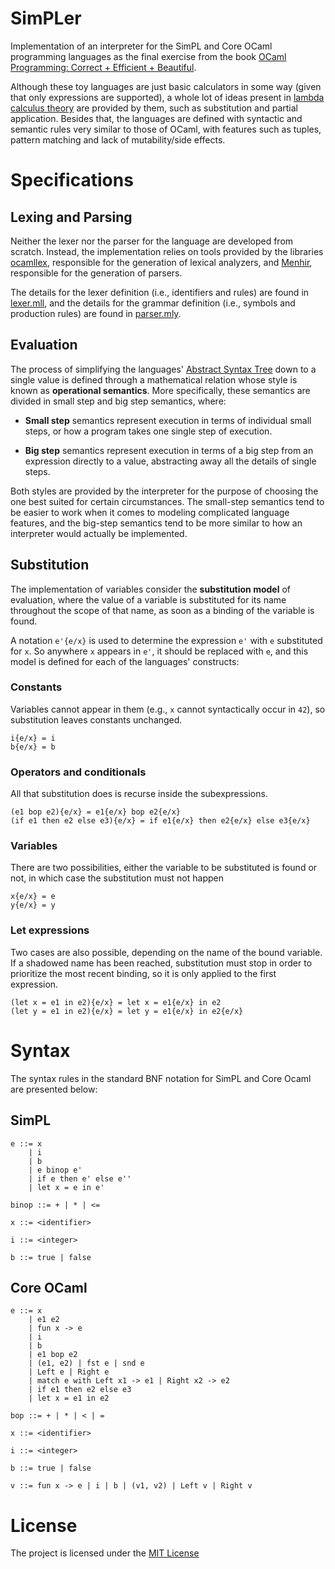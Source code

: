 # SimPLer

Implementation of an interpreter for the SimPL and Core OCaml programming languages as the final exercise from the book [OCaml Programming: Correct + Efficient + Beautiful](https://cs3110.github.io/textbook/ocaml_programming.pdf). 

Although these toy languages are just basic calculators in some way (given that only expressions are supported), a whole lot of ideas present in [lambda calculus theory](https://plato.stanford.edu/entries/lambda-calculus/) are provided by them, such as substitution and partial application. Besides that, the languages are defined with syntactic and semantic rules very similar to those of OCaml, with features such as tuples, pattern matching and lack of mutability/side effects. 

# Specifications

## Lexing and Parsing

Neither the lexer nor the parser for the language are developed from scratch. Instead, the implementation relies on tools provided by the libraries [ocamllex](https://v2.ocaml.org/manual/lexyacc.html), responsible for the generation of lexical analyzers, and [Menhir](https://gallium.inria.fr/~fpottier/menhir/manual.pdf), responsible for the generation of parsers. 

The details for the lexer definition (i.e., identifiers and rules) are found in [lexer.mll](lib/lexer.mll), and the details for the grammar definition (i.e., symbols and production rules) are found in [parser.mly](lib/parser.mly).

## Evaluation

The process of simplifying the languages' [Abstract Syntax Tree](lib/ast.ml) down to a single value is defined through a mathematical relation whose style is known as **operational semantics**. More specifically, these semantics are divided in small step and big step semantics, where:

- **Small step** semantics represent execution in terms of individual small steps, or how a program takes one single step of execution.

- **Big step** semantics represent execution in terms of a big step from an expression directly to a value, abstracting away all the details of single steps.

Both styles are provided by the interpreter for the purpose of choosing the one best suited for certain circumstances. The small-step semantics tend to be easier to work when it comes to modeling complicated language features, and the big-step semantics tend to be more similar to how an interpreter would actually be implemented.

## Substitution

The implementation of variables consider the **substitution model** of evaluation, where the value of a variable is substituted for its name throughout the scope of that name, as soon as a binding of the variable is found.

A notation `e'{e/x}` is used to determine the expression `e'` with `e` substituted for `x`. So anywhere `x` appears in `e'`, it should be replaced with `e`, and this model is defined for each of the languages' constructs:

### Constants

Variables cannot appear in them (e.g., `x` cannot syntactically occur in `42`), so substitution leaves constants unchanged.

```
i{e/x} = i
b{e/x} = b
```

### Operators and conditionals

All that substitution does is recurse inside the subexpressions.

```
(e1 bop e2){e/x} = e1{e/x} bop e2{e/x}
(if e1 then e2 else e3){e/x} = if e1{e/x} then e2{e/x} else e3{e/x}
```

### Variables

There are two possibilities, either the variable to be substituted is found or not, in which case the substitution must not happen

```
x{e/x} = e
y{e/x} = y
```

### Let expressions

Two cases are also possible, depending on the name of the bound variable. If a shadowed name has been reached, substitution must stop in order to prioritize the most recent binding, so it is only applied to the first expression.

```
(let x = e1 in e2){e/x} = let x = e1{e/x} in e2
(let y = e1 in e2){e/x} = let y = e1{e/x} in e2{e/x} 
```

# Syntax

The syntax rules in the standard BNF notation for SimPL and Core Ocaml are presented below:

## SimPL

```
e ::= x 
    | i 
    | b 
    | e binop e'
    | if e then e' else e''
    | let x = e in e'

binop ::= + | * | <=

x ::= <identifier>

i ::= <integer>

b ::= true | false
```

## Core OCaml

```
e ::= x 
    | e1 e2 
    | fun x -> e
    | i 
    | b 
    | e1 bop e2
    | (e1, e2) | fst e | snd e
    | Left e | Right e
    | match e with Left x1 -> e1 | Right x2 -> e2
    | if e1 then e2 else e3
    | let x = e1 in e2

bop ::= + | * | < | =

x ::= <identifier>

i ::= <integer>

b ::= true | false

v ::= fun x -> e | i | b | (v1, v2) | Left v | Right v
```

# License

The project is licensed under the [MIT License](LICENSE)